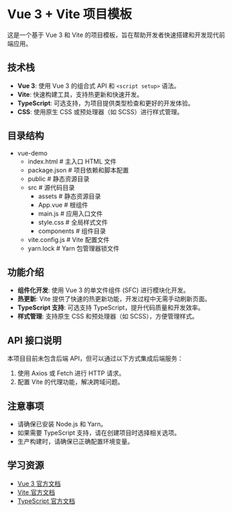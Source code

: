 # Vue 3 + Vite 项目模板

这是一个基于 Vue 3 和 Vite 的项目模板，旨在帮助开发者快速搭建和开发现代前端应用。

## 技术栈

- **Vue 3**: 使用 Vue 3 的组合式 API 和 `<script setup>` 语法。
- **Vite**: 快速构建工具，支持热更新和快速开发。
- **TypeScript**: 可选支持，为项目提供类型检查和更好的开发体验。
- **CSS**: 使用原生 CSS 或预处理器（如 SCSS）进行样式管理。

## 目录结构
- vue-demo
  - index.html # 主入口 HTML 文件
  - package.json # 项目依赖和脚本配置
  - public # 静态资源目录
  - src # 源代码目录
    - assets # 静态资源目录
    - App.vue # 根组件
    - main.js # 应用入口文件
    - style.css # 全局样式文件
    - components # 组件目录
  - vite.config.js # Vite 配置文件
  - yarn.lock # Yarn 包管理器锁文件

## 功能介绍

- **组件化开发**: 使用 Vue 3 的单文件组件 (SFC) 进行模块化开发。
- **热更新**: Vite 提供了快速的热更新功能，开发过程中无需手动刷新页面。
- **TypeScript 支持**: 可选支持 TypeScript，提升代码质量和开发效率。
- **样式管理**: 支持原生 CSS 和预处理器（如 SCSS），方便管理样式。

## API 接口说明

本项目目前未包含后端 API，但可以通过以下方式集成后端服务：

1. 使用 Axios 或 Fetch 进行 HTTP 请求。
2. 配置 Vite 的代理功能，解决跨域问题。

## 注意事项

- 请确保已安装 Node.js 和 Yarn。
- 如果需要 TypeScript 支持，请在创建项目时选择相关选项。
- 生产构建时，请确保已正确配置环境变量。


## 学习资源

- [Vue 3 官方文档](https://v3.vuejs.org/)
- [Vite 官方文档](https://vitejs.dev/)
- [TypeScript 官方文档](https://www.typescriptlang.org/)
